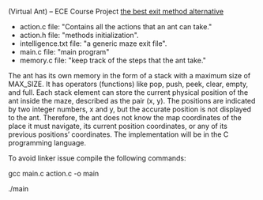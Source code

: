 (Virtual Ant) – ECE Course Project
  [the best exit method alternative](https://algo.monster/liteproblems/1926)

- action.c file: "Contains all the actions that an ant can take."
- action.h file: "methods initialization".
- intelligence.txt file: "a generic maze exit file".
- main.c file: "main program"
- memory.c file: "keep track of the steps that the ant take."

The ant has its own memory in the form of a stack with a maximum size of MAX_SIZE. It has operators (functions) like pop, push, peek, clear, empty, and full. 
Each stack element can store the current physical position of the ant inside the maze, described as the pair (x, y). The positions are indicated by two integer numbers, x and y, but the accurate position is not displayed to the ant. Therefore, the ant does not know the map coordinates of the place it must navigate, its current position coordinates, or any of its previous positions’ coordinates. The implementation will be in the C programming language.


To avoid linker issue compile the following commands:

gcc main.c action.c -o main

./main

